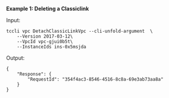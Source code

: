 **Example 1: Deleting a Classiclink**



Input: 

```
tccli vpc DetachClassicLinkVpc --cli-unfold-argument  \
    --Version 2017-03-12\
    --VpcId vpc-gjui0b5t\
    --InstanceIds ins-0x5msjda
```

Output: 
```
{
    "Response": {
        "RequestId": "354f4ac3-8546-4516-8c8a-69e3ab73aa8a"
    }
}
```

